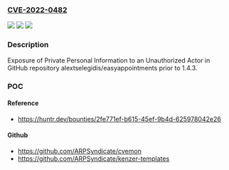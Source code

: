 ### [CVE-2022-0482](https://cve.mitre.org/cgi-bin/cvename.cgi?name=CVE-2022-0482)
![](https://img.shields.io/static/v1?label=Product&message=alextselegidis%2Feasyappointments&color=blue)
![](https://img.shields.io/static/v1?label=Version&message=%3C%201.4.3%20&color=brighgreen)
![](https://img.shields.io/static/v1?label=Vulnerability&message=CWE-359%20Exposure%20of%20Private%20Personal%20Information%20to%20an%20Unauthorized%20Actor&color=brighgreen)

### Description

Exposure of Private Personal Information to an Unauthorized Actor in GitHub repository alextselegidis/easyappointments prior to 1.4.3.

### POC

#### Reference
- https://huntr.dev/bounties/2fe771ef-b615-45ef-9b4d-625978042e26

#### Github
- https://github.com/ARPSyndicate/cvemon
- https://github.com/ARPSyndicate/kenzer-templates


